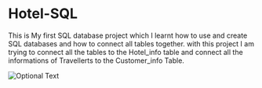 # Hotel-SQL

This is My first SQL database project which I learnt how to use and create SQL databases and how to connect all tables together.
with this project I am trying to connect all the tables to the Hotel_info table and connect all the informations of Travellerts to the Customer_info Table.


![Optional Text](../master/myFolder/HotelDatabase.png)


